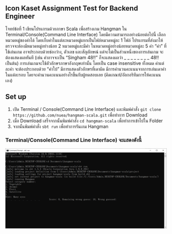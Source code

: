 ## Icon Kaset Assignment Test for Backend Engineer

โจทย์ข้อที่ 1 เขียนโปรแกรมด้วยภาษา Scala เพื่อสร้างเกม Hangman ใน Terminal/Console(Command Line Interface)
โดยมีความสามารถอย่างน้อยต่อไปนี้ เลือกหมวดหมู่ของคําได้ โดยเก็บคําในแต่ละหมวดหมู่แยกเป็นไฟล์หมวดหมู่ละ 1 ไฟล์ 
โปรแกรมที่ส่งมาให้ตรวจจะต้องมีหมวดหมู่อย่างน้อย 2 หมวดหมู่และมีคํา ในหมวดหมู่อย่างน้อยหมวดหมู่ละ 5 คํา 
“คํา” ที่ใช้เล่นเกม อาจประกอบด้วยช่องว่าง, ตัวเลข และสัญลักษณ์ แต่จะไม่เป็นส่วนหนึ่งของการเล่นเกม จะต้องแสดงผลทันที
(เช่น คําอาจจะเป็น “Singham 48!!” ก็จะแสดงผลว่า _ _ _ _ _ _ _ _ 48!! เป็นต้น) 
การเล่นเกมจะใช้ตัวอักษรภาษาอังกฤษเท่านั้น โดยเป็น case insensitive ทั้งหมด คําแต่ละคํา จะต้องประกอบด้วย “คําใบ้”
มีการแสดงตัวอักษรที่เดาผิด มีการคํานวนคะแนนจากการเล่นเดาคําในแต่ละรอบ โดยจะคํานวนคะแนนอย่างไรขึ้นกับผู้ทดสอบเลย (คิดเกณฑ์/อัลกอริทึมการให้คะแนนเอง)

## Set up
1. เปิด Terminal / Console(Command Line Interface) และพิมพ์คำสั่ง
`git clone https://github.com/nuea/hangman-scala.git` เพื่อทำการ Download
2. เมื่อ Download เสร็จจากนั้นพิมพ์คำสั่ง `cd hangman-scala` เพื่อทำการเข้าไปใน Folder
3. จากนั้นพิมพ์คำสั่ง `sbt run` เพื่อทำการรันเกม Hangman

### Terminal/Console(Command Line Interface) จะแสดงดังนี้
![](console.png)

